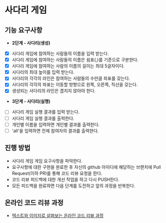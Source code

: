 # 사다리 게임
## 기능 요구사항
- **2단계 - 사다리(생성)**
* [x] 사다리 게임에 참여하는 사람들의 이름을 입력 받는다.
* [x] 사다리 게임에 참여하는 사람들의 이름은 쉼표(,)를 기준으로 구분한다.
* [x] 사다리 게임에 참여하는 사람의 이름의 길이는 최대 5글자이다.
* [x] 사다리의 최대 높이를 입력 받는다.
* [x] 사다리의 각각의 라인은 참여하는 사람들의 수만큼 좌표를 갖는다.
* [x] 사다리의 각각의 좌표는 이동할 방향으로 왼쪽, 오른쪽, 직선을 갖는다.
* [x] 생성되는 사다리의 라인은 겹치지 않아야 한다.

- **3단계 - 사다리(실행)**
* [ ] 사다리 게임 실행 결과를 입력 받는다.
* [ ] 사다리 게임 실행 결과를 출력한다.
* [ ] 개인별 이름을 입력하면 개인별 결과를 출력한다.
* [ ] 'all'을 입력하면 전체 참여자의 결과를 출력한다.

## 진행 방법
* 사다리 게임 게임 요구사항을 파악한다.
* 요구사항에 대한 구현을 완료한 후 자신의 github 아이디에 해당하는 브랜치에 Pull Request(이하 PR)를 통해 코드 리뷰 요청을 한다.
* 코드 리뷰 피드백에 대한 개선 작업을 하고 다시 PUSH한다.
* 모든 피드백을 완료하면 다음 단계를 도전하고 앞의 과정을 반복한다.

## 온라인 코드 리뷰 과정
* [텍스트와 이미지로 살펴보는 온라인 코드 리뷰 과정](https://github.com/nextstep-step/nextstep-docs/tree/master/codereview)